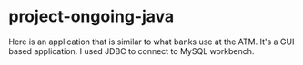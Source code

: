 # project-ongoing-java

Here is an application that is similar to what banks use at the ATM. It's a GUI based application. I used JDBC to connect to MySQL workbench.
